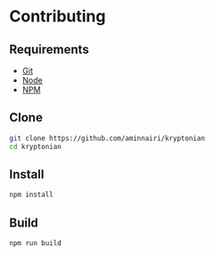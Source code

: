 # Contributing

## Requirements

- [Git](https://git-scm.com/)
- [Node](https://nodejs.org/)
- [NPM](https://www.npmjs.com/)

## Clone

```bash
git clone https://github.com/aminnairi/kryptonian
cd kryptonian
```

## Install

```bash
npm install
```

## Build

```bash
npm run build
```
